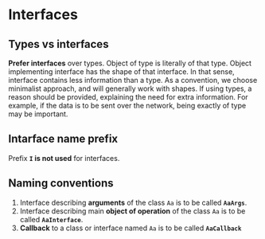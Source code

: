 # Interfaces

## Types vs interfaces

**Prefer interfaces** over types. Object of type is literally of that type. Object implementing interface has the shape of that interface. In that sense, interface contains less information than a type. As a convention, we choose minimalist approach, and will generally work with shapes. If using types, a reason should be provided, explaining the need for extra information. For example, if the data is to be sent over the network, being exactly of type may be important.

## Intarface name prefix

Prefix **`I` is not used** for interfaces.

## Naming conventions

1. Interface describing **arguments** of the class `Aa` is to be called **`AaArgs`**.
2. Interface describing main **object of operation** of the class `Aa` is to be called **`AaInterface`**.
3. **Callback** to a class or interface named `Aa` is to be called **`AaCallback`**
